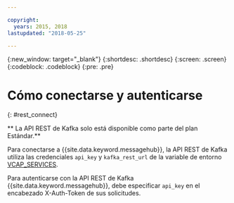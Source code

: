 ```yaml
---

copyright:
  years: 2015, 2018
lastupdated: "2018-05-25"

---
```


{:new_window: target="_blank"}
{:shortdesc: .shortdesc}
{:screen: .screen}
{:codeblock: .codeblock}
{:pre: .pre}

# Cómo conectarse y autenticarse
{: #rest_connect}

<!-- info moved to eventstreams025.md because of doc app changes -->
** La API REST de Kafka solo está disponible como parte del plan Estándar.**
<br/>

Para conectarse a {{site.data.keyword.messagehub}}, la API REST de Kafka utiliza las credenciales <code>api_key</code> y <code>kafka_rest_url</code> de la variable de entorno [VCAP_SERVICES](/docs/services/EventStreams/eventstreams127.html).

Para autenticarse con la API REST de Kafka {{site.data.keyword.messagehub}}, debe
especificar <code>api_key</code> en el encabezado X-Auth-Token de sus solicitudes.
